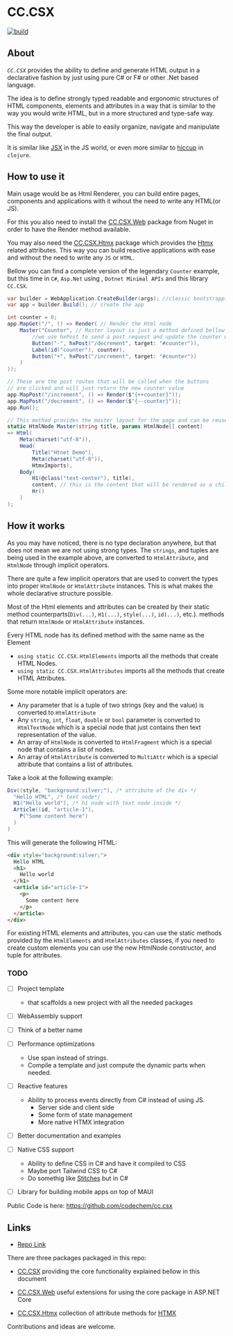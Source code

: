 # CC.CSX 
[![build](https://github.com/codechem/CC.CSX/actions/workflows/build.yml/badge.svg)](https://github.com/codechem/CC.CSX/actions/workflows/build.yml)


## About

*`CC.CSX`* provides the ability to define and generate HTML output in
a declarative fashion by just using pure C# or F# or other .Net based language.

The idea is to define strongly typed readable and ergonomic structures of HTML components, elements and attributes in a way that is similar to the way you would write HTML, but in a more structured and type-safe way.

This way the developer is able to easily organize, navigate and manipulate the final output.


It is similar like [JSX](https://legacy.reactjs.org/docs/introducing-jsx.html)
in the JS world, or even more similar to [hiccup](https://github.com/weavejester/hiccup) in `clojure`.


## How to use it

Main usage would be as Html Renderer, you can build entire pages, components and applications with it wihout the need to write any HTML(or JS).

For this you also need to install the [CC.CSX.Web](https://www.nuget.org/packages/CC.CSX.Web) package from Nuget in order to
have the Render method available. 

You may also need the [CC.CSX.Htmx](https://www.nuget.org/packages/CC.CSX.Htmx) package which provides the [Htmx](https://htmx.org/) related attributes.
This way you can build reactive applications with ease and without the need to write any `JS` or `HTML`.

Bellow you can find a complete version of the legendary `Counter` example, but this time in `C#`, `Asp.Net` using , `Dotnet Minimal APIs` and this library `CC.CSX`.

```cs
var builder = WebApplication.CreateBuilder(args); //classic bootstrapping
var app = builder.Build(); // create the app

int counter = 0;
app.MapGet("/", () => Render( // Render the Html node
    Master("Counter", // Master layout is just a method defined bellow in the code
        //we use hxPost to send a post request and update the counter with the new value
        Button("-", hxPost("/decrement", target: "#counter")), 
        Label(id("counter"), counter),
        Button("+", hxPost("/increment", target: "#counter"))
    )
));

// These are the post routes that will be called when the buttons 
// are clicked and will just return the new counter value
app.MapPost("/increment", () => Render($"{++counter}"));
app.MapPost("/decrement", () => Render($"{--counter}"));
app.Run();

// This method provides the master layout for the page and can be reused
static HtmlNode Master(string title, params HtmlNode[] content) 
=> Html(
    Meta(charset("utf-8")),
    Head(
        Title("Htnet Demo"),
        Meta(charset("utf-8")),
        HtmxImports),
    Body(
        H1(@class("text-center"), title),
        content, // this is the content that will be rendered as a child of the body
        Hr()
    )
);
```
## How it works

As you may have noticed, there is no type declaration anywhere, but that does
not mean we are not using strong types.
The `strings`, and tuples are being used in the example above,
are converted to `HtmlAttribute`, and `HtmlNode` through implicit operators.

There are quite a few implicit operators that are used to convert the types into proper `HtmlNode` or `HtmlAttribute` instances.
This is what makes the whole declarative structure possible.

Most of the Html elements and attributes can be created by their static method counterparts(`Div(...)`, `H1(...)`, `style(...)`, `id(...)`, etc.).
methods that return `HtmlNode` or `HtmlAttribute` instances.

Every HTML node has its defined method with the same name as the Element
  - `using static CC.CSX.HtmlElements` imports all the methods that create HTML Nodes.
  - `using static CC.CSX.HtmlAttributes` imports all the methods that create HTML Attributes.

Some more notable implicit operators are:
- Any parameter that is a tuple of two strings (key and the value) is converted to `HtmlAttribute`
- Any `string`, `int`, `float`, `double` or `bool` parameter is converted to `HtmlTextNode` which is a special node that just contains then text representation of the value.
- An array of `HtmlNode` is converted to `HtmlFragment` which is a special node that contains a list of nodes.
- An array of `HtmlAttribute` is converted to `MultiAttr` which is a special attribute that contains a list of attributes.


Take a look at the following example:

```cs
Div((style, "background:silver;"), /* attribute of the div */
  "Hello HTML", /* text node*/
  H1("Hello world"), /* h1 node with text node inside */
  Article((id, "article-1"), 
    P("Some content here")
  )
)
```

This will generate the following HTML:

```html
<div style="background:silver;">
  Hello HTML
  <h1>
    Hello world
  </h1>
  <article id="article-1">
    <p>
      Some content here
    </p>
  </article>
</div>
```
For existing HTML elements and attributes, you can use the static methods provided by the `HtmlElements` and `HtmlAttributes` classes, if you need to create custom elements you can use the new HtmlNode constructor, and tuple for attributes.

### TODO

- [ ] Project template
  - that scaffolds a new project with all the needed packages

- [ ] WebAssembly support

- [ ] Think of a better name

- [ ] Performance optimizations
  - Use span instead of strings.
  - Compile a template and just compute the dynamic parts when needed.

- [ ] Reactive features
  - Ability to process events directly from C# instead of using JS.
    - Server side and client side
    - Some form of state management
    - More native HTMX integration 

- [ ] Better documentation and examples

- [ ] Native CSS support
    - Ability to define CSS in C# and have it compiled to CSS
    - Maybe port Tailwind CSS to C#
    - Do somethig like [Stitches](https://stitches.dev/) but in C#

- [ ] Library for building mobile apps on top of MAUI

Public Code is here: https://github.com/codechem/cc.csx


## Links

- [Repo Link](https://github.com/codechem/CC.CSX)

There are three packages packaged in this repo:

- [CC.CSX](https://www.nuget.org/packages/CC.CSX) providing the core
functionality explained bellow in this document

- [CC.CSX.Web](https://www.nuget.org/packages/CC.CSX.Web) useful extensions
for using the core package in ASP.NET Core

- [CC.CSX.Htmx](https://www.nuget.org/packages/CC.CSX.Htmx) collection of
attribute methods for [HTMX](https://htmx.org/)

Contributions and ideas are welcome.
